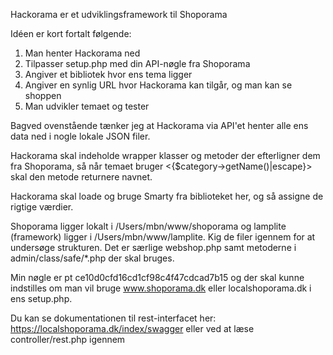 Hackorama er et udviklingsframework til Shoporama

Idéen er kort fortalt følgende:

1. Man henter Hackorama ned
2. Tilpasser setup.php med din API-nøgle fra Shoporama
3. Angiver et bibliotek hvor ens tema ligger
4. Angiver en synlig URL hvor Hackorama kan tilgår, og man kan se shoppen
5. Man udvikler temaet og tester

Bagved ovenstående tænker jeg at Hackorama via API'et henter alle ens data ned i nogle lokale JSON filer.

Hackorama skal indeholde wrapper klasser og metoder der efterligner dem fra Shoporama, så når temaet bruger <{$category->getName()|escape}>
skal den metode returnere navnet.

Hackorama skal loade og bruge Smarty fra biblioteket her, og så assigne de rigtige værdier.

Shoporama ligger lokalt i /Users/mbn/www/shoporama og lamplite (framework) ligger i /Users/mbn/www/lamplite. Kig de filer igennem for at
undersøge strukturen. Det er særlige webshop.php samt metoderne i admin/class/safe/*.php der skal bruges.

Min nøgle er pt ce10d0cfd16cd1cf98c4f47cdcad7b15 og der skal kunne indstilles om man vil bruge www.shoporama.dk eller
localshoporama.dk i ens setup.php.

Du kan se dokumentationen til rest-interfacet her: https://localshoporama.dk/index/swagger eller ved at læse controller/rest.php igennem
